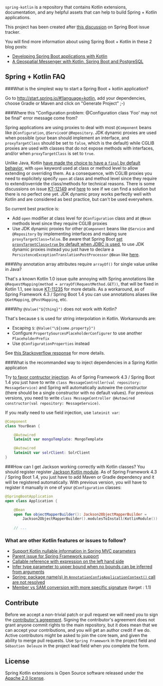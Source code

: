 `spring-kotlin` is a repository that contains Kotlin extensions, documentation,
and any helpful assets that can help to build Spring + Kotlin applications. 

This project has been created after [this discussion](https://github.com/spring-projects/spring-boot/issues/5537) on Spring Boot issue tracker.

You will find  more information about using Spring Boot + Kotlin in these 2 blog posts:
 - [Developing Spring Boot applications with Kotlin](https://spring.io/blog/2016/02/15/developing-spring-boot-applications-with-kotlin)
 - [A Geospatial Messenger with Kotlin, Spring Boot and PostgreSQL](https://spring.io/blog/2016/03/20/a-geospatial-messenger-with-kotlin-spring-boot-and-postgresql)

## Spring + Kotlin FAQ

###What is the simplest way to start a Spring Boot + kotlin application?

Go to http://start.spring.io/#!language=kotlin, add your dependencies, choose Gradle or Maven and click on "Generate Project" ;-)

###Where this "Configuration problem: @Configuration class 'Foo' may not be final" error message come from?

Spring applications are using proxies to deal with most `@Component` beans like `@Configuration`, `@Service`or `@Repository`. JDK dynamic proxies are used when possible (your bean should implement an interface, and `proxyTargetClass` should be set to `false`, which is the default) while CGLIB proxies are used with classes that do not expose methods with interfaces, and/or when `proxyTargetClass` is set to `true`.

Unlike Java, Kotlin [have made the choice to have a `final` by default behavior](https://discuss.kotlinlang.org/t/classes-final-by-default/166), with `open` keyword used at class or method level to allow extending or overriding them. As a consequence, with CGLIB proxies you need to explicitely specify `open` at class and method level since they require to extend/override the class/methods for technical reasons. There is some discussions on issue [KT-12149](https://youtrack.jetbrains.com/issue/KT-12149) and [here](https://github.com/spring-projects/spring-boot/issues/5537#issuecomment-218005683) to see if we can find a solution but there is no perfect one yet. JDK dynamic proxy works perfectly well with Kotlin and are considered as best practice, but can't be used everywhere.

So current best practice is:
 - Add `open` modifier at class level for `@Configuration` class and at `@Bean` methods level since they require CGLIB proxies
 - Use JDK dynamic proxies for other `@Component` beans like `@Service` and `@Repository` by implementing interfaces and making sure `proxyTargetClass=false`. Be aware that Spring Boot [set `proxyTargetClass=true` by default when JDBC is used](https://github.com/spring-projects/spring-boot/commit/58d660d10d7abb5fe2ea502b6c538714bede62ea#diff-3f2cf0894a5a46136680f76234aeee28R41), to use JDK dynamic proxies instead you just have to declare a `PersistenceExceptionTranslationPostProcessor` `@Bean` like [here](https://github.com/sdeleuze/geospatial-messenger/blob/master/src/main/kotlin/io/spring/messenger/Application.kt#L34).

###Why annotation array attributes require `arrayOf()` for single value unlike in Java?

That's a known Kotlin 1.0 issue quite annoying with Spring annotations like `@RequestMapping(method = arrayOf(RequestMethod.GET))`, that will be fixed in Kotlin 1.1, see issue [KT-11235](https://youtrack.jetbrains.com/issue/KT-11235) for more details. As a workaround, as of Spring Framework 4.3 / Spring Boot 1.4 you can use annotations aliases like `@GetMapping`, `@PostMapping`, etc.

###Why `@Value("${thing}")` does not work with Kotlin?

That's because `$` is used for string interpolation in Kotlin. Workarounds are:
 - Escaping `$`: `@Value("\${some.property}")`
 - Configure `PropertySourcesPlaceholderConfigurer` to use another `PlaceholderPrefix`
 - Use `@ConfigurationProperties` instead

See [this Stackoverflow response](http://stackoverflow.com/questions/33821043/spring-boot-change-property-placeholder-signifier/33883230#33883230) for more details.

###What is the recommanded way to inject dependencies in a Spring Kotlin application

Try [to favor contructor injection](http://olivergierke.de/2013/11/why-field-injection-is-evil/). As of Spring Framework 4.3 / Spring Boot 1.4 you just have to write `class MessageController(val repository: MessageService)` and Spring will automatically autowire the constructor (there should be a single constructor with no default values). For previous versions, you need to write `class MessageController @Autowired constructor(val repository: MessageService)`.

If you really need to use field injection, use `lateinit var`:

```kotlin
@Component
class YourBean {

    @Autowired
    lateinit var mongoTemplate: MongoTemplate

    @Autowired
    lateinit var solrClient: SolrClient
}
```

###How can I get Jackson working correctly with Kotlin classes?
You should register register [Jackson Kotlin module](https://github.com/FasterXML/jackson-module-kotlin). As of Spring Framework 4.3 / Spring Boot 1.4, you just have to add Maven or Gradle dependency and it will be registered automatically. With previous version, you will have to register it manually in one of your `@Configuration` classes:

```kotlin
@SpringBootApplication
open class Application {

    @Bean
    open fun objectMapperBuilder(): Jackson2ObjectMapperBuilder =
        Jackson2ObjectMapperBuilder().modulesToInstall(KotlinModule())
    
    // ...
````

### What are other Kotlin features or issues to follow?

- [Support Kotlin nullable information in Spring MVC parameters](https://jira.spring.io/browse/SPR-14165)
- [Parent issue for Spring Framework support](https://youtrack.jetbrains.com/issue/KT-6380)
- [Callable reference with expression on the left hand side](https://youtrack.jetbrains.com/issue/KT-6947)
- [Infer type parameter to upper bound when no bounds can be inferred from arguments](https://youtrack.jetbrains.com/issue/KT-11658)
- [Spring: package name(s) in `AnnotationConfigApplicationContext()` call are not resolved](https://youtrack.jetbrains.com/issue/KT-11658)
- [Member vs SAM conversion with more specific signature](https://youtrack.jetbrains.com/issue/KT-11128) (target : 1.1)

## Contribute
Before we accept a non-trivial patch or pull request we will need you to sign the
[contributor's agreement](https://support.springsource.com/spring_committer_signup).
Signing the contributor's agreement does not grant anyone commit rights to the main
repository, but it does mean that we can accept your contributions, and you will get an
author credit if we do.  Active contributors might be asked to join the core team, and
given the ability to merge pull requests. Use `Spring Framework` in the project field
and `Sébastien Deleuze` in the project lead field when you complete the form.

## License
Spring Kotlin extensions is Open Source software released under the
[Apache 2.0 license](http://www.apache.org/licenses/LICENSE-2.0.html).

